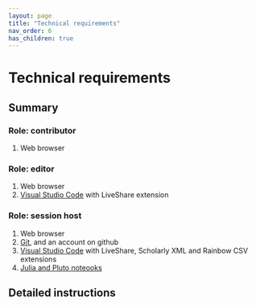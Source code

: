 ```yaml
---
layout: page
title: "Technical requirements"
nav_order: 6
has_children: true
---
```



# Technical requirements


## Summary

### Role: contributor

1. Web browser


### Role: editor

1. Web browser
2. [Visual Studio Code](./vscode/) with LiveShare extension


### Role: session host

1. Web browser
2. [Git](./git/), and an account on github
3. [Visual Studio Code](./vscode/) with LiveShare, Scholarly XML and Rainbow CSV extensions
4. [Julia and Pluto noteooks](./pluto/)


## Detailed instructions
